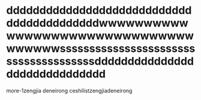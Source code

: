 # ddddddddddddddddddddddddddddddddddddddddddwwwwwwwwwwwwwwwwwwwwwwwwwwwwwwwwwwwwwssssssssssssssssssssssssssssssssssssssdddddddddddddddddddddddddddddd
more-1zengjia deneirong
ceshilistzengjiadeneirong